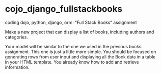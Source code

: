 # cojo_django_fullstackbooks
coding dojo, python, django, orm: "Full Stack Books" assignment

Make a new project that can display a list of books, including authors and categories.

Your model will be similar to the one we used in the previous books assignment. This one is just a little more simple. You should be focused on generating rows from user input and displaying all the Book data in a table in your HTML template. You already know how to add and retrieve information.
